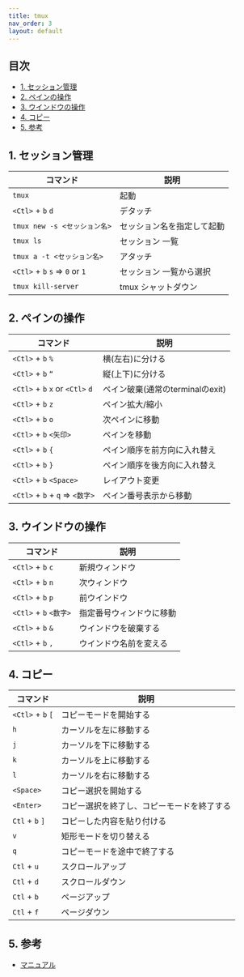```yaml
---
title: tmux
nav_order: 3
layout: default
---
```

## 目次<!-- omit from toc -->

- [1. セッション管理](#1-セッション管理)
- [2. ペインの操作](#2-ペインの操作)
- [3. ウインドウの操作](#3-ウインドウの操作)
- [4. コピー](#4-コピー)
- [5. 参考](#5-参考)

## 1. セッション管理

| コマンド                        | 説明                       |
| ------------------------------- | -------------------------- |
| `tmux`                          | 起動                       |
| `<Ctl>` + `b` `d`               | デタッチ                   |
| `tmux new -s <セッション名>`    | セッション名を指定して起動 |
| `tmux ls`                       | セッション 一覧            |
| `tmux a -t <セッション名>`      | アタッチ                   |
| `<Ctl>` + `b` `s` => `0` or `1` | セッション 一覧から選択    |
| `tmux kill-server`              | tmux シャットダウン        |

## 2. ペインの操作

| コマンド                         | 説明                             |
| -------------------------------- | -------------------------------- |
| `<Ctl>` + `b` `%`                | 横(左右)に分ける                 |
| `<Ctl>` + `b` `“`                | 縦(上下)に分ける                 |
| `<Ctl>` + `b` `x` or `<Ctl>` `d` | ペイン破棄(通常のterminalのexit) |
| `<Ctl>` + `b` `z`                | ペイン拡大/縮小                  |
| `<Ctl>` + `b` `o`                | 次ペインに移動                   |
| `<Ctl>` + `b` `<矢印>`           | ペインを移動                     |
| `<Ctl>` + `b` `{`                | ペイン順序を前方向に入れ替え     |
| `<Ctl>` + `b` `}`                | ペイン順序を後方向に入れ替え     |
| `<Ctl>` + `b` `<Space>`          | レイアウト変更                   |
| `<Ctl>` + `b` + `q` => `<数字>`  | ペイン番号表示から移動           |

## 3. ウインドウの操作

| コマンド               | 説明                     |
| ---------------------- | ------------------------ |
| `<Ctl>` + `b` `c`      | 新規ウィンドウ           |
| `<Ctl>` + `b` `n`      | 次ウィンドウ             |
| `<Ctl>` + `b` `p`      | 前ウインドウ             |
| `<Ctl>` + `b` `<数字>` | 指定番号ウィンドウに移動 |
| `<Ctl>` + `b` `&`      | ウインドウを破棄する     |
| `<Ctl>` + `b` `,`      | ウインドウ名前を変える   |

## 4. コピー

| コマンド          | 説明                                       |
| ----------------- | ------------------------------------------ |
| `<Ctl>` + `b` `[` | コピーモードを開始する                     |
| `h`               | カーソルを左に移動する                     |
| `j`               | カーソルを下に移動する                     |
| `k`               | カーソルを上に移動する                     |
| `l`               | カーソルを右に移動する                     |
| `<Space>`         | コピー選択を開始する                       |
| `<Enter>`         | コピー選択を終了し、コピーモードを終了する |
| `Ctl` + `b` `]`   | コピーした内容を貼り付ける                 |
| `v`               | 矩形モードを切り替える                     |
| `q`               | コピーモードを途中で終了する               |
| `Ctl` + `u`       | スクロールアップ                           |
| `Ctl` + `d`       | スクロールダウン                           |
| `Ctl` + `b`       | ページアップ                               |
| `Ctl` + `f`       | ページダウン                               |

## 5. 参考

- [マニュアル](https://www.man7.org/linux/man-pages/man1/tmux.1.html)
